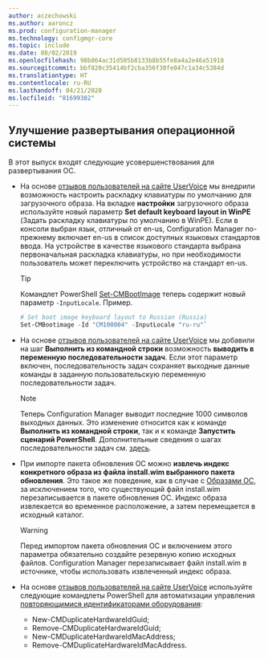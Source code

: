 ```yaml
---
author: aczechowski
ms.author: aaroncz
ms.prod: configuration-manager
ms.technology: configmgr-core
ms.topic: include
ms.date: 08/02/2019
ms.openlocfilehash: 98b864ac31d505b8133b8b55fe8a4a2e46a51918
ms.sourcegitcommit: bbf820c35414bf2cba356f30fe047c1a34c5384d
ms.translationtype: HT
ms.contentlocale: ru-RU
ms.lasthandoff: 04/21/2020
ms.locfileid: "81699382"
---
```

## <a name="improvements-to-os-deployment"></a><a name="bkmk_osd"></a> Улучшение развертывания операционной системы

В этот выпуск входят следующие усовершенствования для развертывания ОС.

- На основе [отзывов пользователей на сайте UserVoice](https://configurationmanager.uservoice.com/forums/300492-ideas/suggestions/35370691-ability-to-specify-the-keyboard-layout-in-the-boot) мы внедрили возможность настроить раскладку клавиатуры по умолчанию для загрузочного образа. На вкладке **настройки** загрузочного образа используйте новый параметр **Set default keyboard layout in WinPE** (Задать раскладку клавиатуры по умолчанию в WinPE). Если в консоли выбран язык, отличный от en-us, Configuration Manager по-прежнему включает en-us в список доступных языковых стандартов ввода. На устройстве в качестве языкового стандарта выбрана первоначальная раскладка клавиатуры, но при необходимости пользователь может переключить устройство на стандарт en-us.<!-- 4910348 -->

    > [!Tip]
    > Командлет PowerShell [Set-CMBootImage](https://docs.microsoft.com/powershell/module/configurationmanager/set-cmbootimage?view=sccm-ps) теперь содержит новый параметр `-InputLocale`. Пример.
    >
    > ```PowerShell
    > # Set boot image keyboard layout to Russian (Russia)
    > Set-CMBootimage -Id "CM100004" -InputLocale "ru-ru"`
    > ```

- На основе [отзывов пользователей на сайте UserVoice](https://configurationmanager.uservoice.com/forums/300492-ideas/suggestions/37927843-store-output-of-run-command-line-to-tsenv-with-ru) мы добавили на шаг **Выполнить из командной строки** возможность **выводить в переменную последовательности задач**. Если этот параметр включен, последовательность задач сохраняет выходные данные команды в заданную пользовательскую переменную последовательности задач.<!-- 4798352  -->

    > [!Note]  
    > Теперь Configuration Manager выводит последние 1000 символов выходных данных. Это изменение относится как к команде **Выполнить из командной строки**, так и к команде **Запустить сценарий PowerShell**. Дополнительные сведения о шагах последовательности задач см. [здесь](../../../../../osd/understand/task-sequence-steps.md).

- При импорте пакета обновления ОС можно **извлечь индекс конкретного образа из файла install.wim выбранного пакета обновления**. Это такое же поведение, как в случае с [Образами ОС](../../../../../osd/get-started/manage-operating-system-images.md#BKMK_AddOSImages), за исключением того, что существующий файл install.wim перезаписывается в пакете обновления ОС. Индекс образа извлекается во временное расположение, а затем перемещается в исходный каталог.<!-- 4931110 -->

    > [!Warning]  
    > Перед импортом пакета обновления ОС и включением этого параметра обязательно создайте резервную копию исходных файлов. Configuration Manager перезаписывает файл install.wim в источнике, чтобы использовать извлеченный индекс образа.

- На основе [отзывов пользователей на сайте UserVoice](https://configurationmanager.uservoice.com/forums/300492-ideas/suggestions/18509686-create-a-powershell-cmdlet-too-add-edit-remove-dup) используйте следующие командлеты PowerShell для автоматизации управления [повторяющимися идентификаторами оборудования](../../../../../osd/deploy-use/use-pxe-to-deploy-windows-over-the-network.md#manage-duplicate-hardware-identifiers):<!-- 4852819 -->
    - New-CMDuplicateHardwareIdGuid;
    - Remove-CMDuplicateHardwareIdGuid;
    - New-CMDuplicateHardwareIdMacAddress;
    - Remove-CMDuplicateHardwareIdMacAddress.
